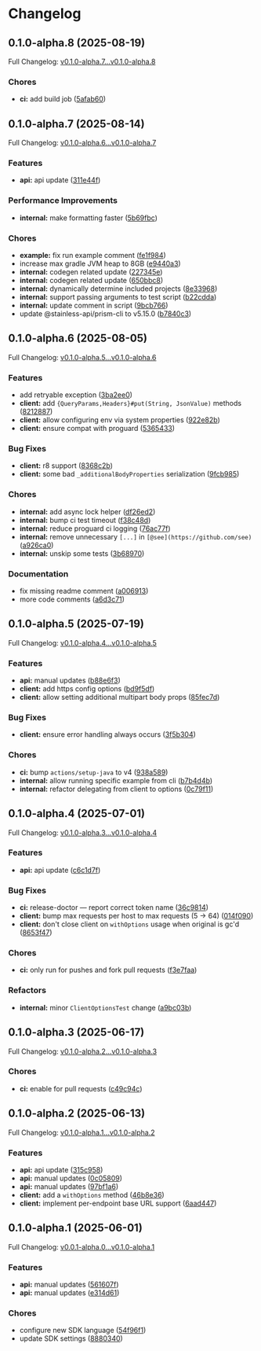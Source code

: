 # Changelog

## 0.1.0-alpha.8 (2025-08-19)

Full Changelog: [v0.1.0-alpha.7...v0.1.0-alpha.8](https://github.com/e-invoice-be/e-invoice-java/compare/v0.1.0-alpha.7...v0.1.0-alpha.8)

### Chores

* **ci:** add build job ([5afab60](https://github.com/e-invoice-be/e-invoice-java/commit/5afab60b8544b532afcf6873f47acd457357f625))

## 0.1.0-alpha.7 (2025-08-14)

Full Changelog: [v0.1.0-alpha.6...v0.1.0-alpha.7](https://github.com/e-invoice-be/e-invoice-java/compare/v0.1.0-alpha.6...v0.1.0-alpha.7)

### Features

* **api:** api update ([311e44f](https://github.com/e-invoice-be/e-invoice-java/commit/311e44f37543ce127f08022886770c960ee05ba3))


### Performance Improvements

* **internal:** make formatting faster ([5b69fbc](https://github.com/e-invoice-be/e-invoice-java/commit/5b69fbc89f42c3762360fc9355455ca2dbee934b))


### Chores

* **example:** fix run example comment ([fe1f984](https://github.com/e-invoice-be/e-invoice-java/commit/fe1f98492c0678f764453fdddffbaa5eb0eaccea))
* increase max gradle JVM heap to 8GB ([e9440a3](https://github.com/e-invoice-be/e-invoice-java/commit/e9440a3ac9a5b4213e2c8d2a9c6d659e16c2070f))
* **internal:** codegen related update ([227345e](https://github.com/e-invoice-be/e-invoice-java/commit/227345efdb09466b0dc0e92c3bdd1eba8062ebd3))
* **internal:** codegen related update ([650bbc8](https://github.com/e-invoice-be/e-invoice-java/commit/650bbc8bfe961ad48a9f4c089110f5dc9a60e8f1))
* **internal:** dynamically determine included projects ([8e33968](https://github.com/e-invoice-be/e-invoice-java/commit/8e33968efe05120786ca51ecbd4acc7e9ca34fb5))
* **internal:** support passing arguments to test script ([b22cdda](https://github.com/e-invoice-be/e-invoice-java/commit/b22cddacbf4c7bf95f4ce4f499a8b655d6c7c4fe))
* **internal:** update comment in script ([9bcb766](https://github.com/e-invoice-be/e-invoice-java/commit/9bcb76606ac9c17b9e69324d6e6ed538319c930d))
* update @stainless-api/prism-cli to v5.15.0 ([b7840c3](https://github.com/e-invoice-be/e-invoice-java/commit/b7840c3f3e2be8c8a91827f0cb625a1a77aa9346))

## 0.1.0-alpha.6 (2025-08-05)

Full Changelog: [v0.1.0-alpha.5...v0.1.0-alpha.6](https://github.com/e-invoice-be/e-invoice-java/compare/v0.1.0-alpha.5...v0.1.0-alpha.6)

### Features

* add retryable exception ([3ba2ee0](https://github.com/e-invoice-be/e-invoice-java/commit/3ba2ee098d60afa3eafbd46d2a463186ed74b872))
* **client:** add `{QueryParams,Headers}#put(String, JsonValue)` methods ([8212887](https://github.com/e-invoice-be/e-invoice-java/commit/821288744869772153e5d1102c5021558a91c9bb))
* **client:** allow configuring env via system properties ([922e82b](https://github.com/e-invoice-be/e-invoice-java/commit/922e82b7faedec5157906d5bcb4109d66fae0ce6))
* **client:** ensure compat with proguard ([5365433](https://github.com/e-invoice-be/e-invoice-java/commit/5365433fe3a3489deb6e17d5be8e76ca04adab42))


### Bug Fixes

* **client:** r8 support ([8368c2b](https://github.com/e-invoice-be/e-invoice-java/commit/8368c2b420c260634748826ce234b9ac3694c92d))
* **client:** some bad `_additionalBodyProperties` serialization ([9fcb985](https://github.com/e-invoice-be/e-invoice-java/commit/9fcb9854cf3064e604767465dfa981be3e93da50))


### Chores

* **internal:** add async lock helper ([df26ed2](https://github.com/e-invoice-be/e-invoice-java/commit/df26ed29f9e2bf7306a2732b293baff57cdb4a87))
* **internal:** bump ci test timeout ([f38c48d](https://github.com/e-invoice-be/e-invoice-java/commit/f38c48df97cbd9c8ccdff60e19ce6c5f5c317acd))
* **internal:** reduce proguard ci logging ([76ac77f](https://github.com/e-invoice-be/e-invoice-java/commit/76ac77fcd54b3196327b41c130ee1477550f818f))
* **internal:** remove unnecessary `[...]` in `[@see](https://github.com/see)` ([a926ca0](https://github.com/e-invoice-be/e-invoice-java/commit/a926ca08e02b2fb36c84d3cf22be0b3eb200fe85))
* **internal:** unskip some tests ([3b68970](https://github.com/e-invoice-be/e-invoice-java/commit/3b689707d5e3a4fafa31cb98dcdac3db52fab700))


### Documentation

* fix missing readme comment ([a006913](https://github.com/e-invoice-be/e-invoice-java/commit/a00691393b266b06beac8f9d23127ef847b28cba))
* more code comments ([a6d3c71](https://github.com/e-invoice-be/e-invoice-java/commit/a6d3c71d7fd8168a0c6324c0619d301935814480))

## 0.1.0-alpha.5 (2025-07-19)

Full Changelog: [v0.1.0-alpha.4...v0.1.0-alpha.5](https://github.com/e-invoice-be/e-invoice-java/compare/v0.1.0-alpha.4...v0.1.0-alpha.5)

### Features

* **api:** manual updates ([b88e6f3](https://github.com/e-invoice-be/e-invoice-java/commit/b88e6f3486cbca8c1408e727777a6b51bc8c4955))
* **client:** add https config options ([bd9f5df](https://github.com/e-invoice-be/e-invoice-java/commit/bd9f5df13c169317b272e82234f0aa97f09fde24))
* **client:** allow setting additional multipart body props ([85fec7d](https://github.com/e-invoice-be/e-invoice-java/commit/85fec7d33c4186959aa28dffab99f0b0358eb83a))


### Bug Fixes

* **client:** ensure error handling always occurs ([3f5b304](https://github.com/e-invoice-be/e-invoice-java/commit/3f5b304f92a5dd871ab33e37523d24044b0f6061))


### Chores

* **ci:** bump `actions/setup-java` to v4 ([938a589](https://github.com/e-invoice-be/e-invoice-java/commit/938a58941beb598bb4e5ed2ed64b9f727e20ff7c))
* **internal:** allow running specific example from cli ([b7b4d4b](https://github.com/e-invoice-be/e-invoice-java/commit/b7b4d4bf4f4d59e42beed25d36c256852b976fbf))
* **internal:** refactor delegating from client to options ([0c79f11](https://github.com/e-invoice-be/e-invoice-java/commit/0c79f11d20b552df1ed4c183f814875841fda4a3))

## 0.1.0-alpha.4 (2025-07-01)

Full Changelog: [v0.1.0-alpha.3...v0.1.0-alpha.4](https://github.com/e-invoice-be/e-invoice-java/compare/v0.1.0-alpha.3...v0.1.0-alpha.4)

### Features

* **api:** api update ([c6c1d7f](https://github.com/e-invoice-be/e-invoice-java/commit/c6c1d7fdcd4ffd12cedf0b5eacb289d53e1563a3))


### Bug Fixes

* **ci:** release-doctor — report correct token name ([36c9814](https://github.com/e-invoice-be/e-invoice-java/commit/36c98149d5d832801a5db19d138ebefa57baa499))
* **client:** bump max requests per host to max requests (5 -&gt; 64) ([014f090](https://github.com/e-invoice-be/e-invoice-java/commit/014f090e68f1476807d60540c2b8df63a1892a52))
* **client:** don't close client on `withOptions` usage when original is gc'd ([8653f47](https://github.com/e-invoice-be/e-invoice-java/commit/8653f4736152e078a10154de9fc34e935b9d5de7))


### Chores

* **ci:** only run for pushes and fork pull requests ([f3e7faa](https://github.com/e-invoice-be/e-invoice-java/commit/f3e7faa150ae18e912d05b1292139e9f1fda54c4))


### Refactors

* **internal:** minor `ClientOptionsTest` change ([a9bc03b](https://github.com/e-invoice-be/e-invoice-java/commit/a9bc03b270c7120a91eb45b0a6293f73cd3d45a1))

## 0.1.0-alpha.3 (2025-06-17)

Full Changelog: [v0.1.0-alpha.2...v0.1.0-alpha.3](https://github.com/e-invoice-be/e-invoice-java/compare/v0.1.0-alpha.2...v0.1.0-alpha.3)

### Chores

* **ci:** enable for pull requests ([c49c94c](https://github.com/e-invoice-be/e-invoice-java/commit/c49c94c06c606e91aed99bf3ddb5d696c0c3a1e9))

## 0.1.0-alpha.2 (2025-06-13)

Full Changelog: [v0.1.0-alpha.1...v0.1.0-alpha.2](https://github.com/e-invoice-be/e-invoice-java/compare/v0.1.0-alpha.1...v0.1.0-alpha.2)

### Features

* **api:** api update ([315c958](https://github.com/e-invoice-be/e-invoice-java/commit/315c9588a2b527ade8df91c9d143ae16168e4c6a))
* **api:** manual updates ([0c05809](https://github.com/e-invoice-be/e-invoice-java/commit/0c0580984c881990dc8093a9e3e64cdf89b2e05c))
* **api:** manual updates ([97bf1a6](https://github.com/e-invoice-be/e-invoice-java/commit/97bf1a6778519ef3d24dc8b8c5a73dbf994c31ee))
* **client:** add a `withOptions` method ([46b8e36](https://github.com/e-invoice-be/e-invoice-java/commit/46b8e36c4613c4cae250249ded9989667d6d4904))
* **client:** implement per-endpoint base URL support ([6aad447](https://github.com/e-invoice-be/e-invoice-java/commit/6aad447f90c5079e3fd844e3724f02ed1b7acc17))

## 0.1.0-alpha.1 (2025-06-01)

Full Changelog: [v0.0.1-alpha.0...v0.1.0-alpha.1](https://github.com/e-invoice-be/e-invoice-java/compare/v0.0.1-alpha.0...v0.1.0-alpha.1)

### Features

* **api:** manual updates ([561607f](https://github.com/e-invoice-be/e-invoice-java/commit/561607f8be66ac53bd5a3b588bf02e6bef2aa5d5))
* **api:** manual updates ([e314d61](https://github.com/e-invoice-be/e-invoice-java/commit/e314d61c20b9b7f863ccb443da644de7fde82167))


### Chores

* configure new SDK language ([54f96f1](https://github.com/e-invoice-be/e-invoice-java/commit/54f96f15abd40c4b8d8275639cf9aaa1bd64f4db))
* update SDK settings ([8880340](https://github.com/e-invoice-be/e-invoice-java/commit/88803400f70e764eac64aeccf32e1e750da9a969))
